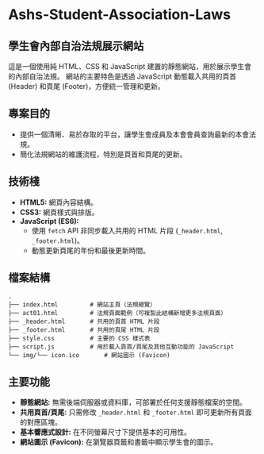 # Ashs-Student-Association-Laws
## 學生會內部自治法規展示網站

這是一個使用純 HTML、CSS 和 JavaScript 建置的靜態網站，用於展示學生會的內部自治法規。
網站的主要特色是透過 JavaScript 動態載入共用的頁首 (Header) 和頁尾 (Footer)，方便統一管理和更新。

## 專案目的

* 提供一個清晰、易於存取的平台，讓學生會成員及本會會員查詢最新的本會法規。
* 簡化法規網站的維護流程，特別是頁首和頁尾的更新。

## 技術棧

* **HTML5:** 網頁內容結構。
* **CSS3:** 網頁樣式與排版。
* **JavaScript (ES6):**
    * 使用 `fetch` API 非同步載入共用的 HTML 片段 (`_header.html`, `_footer.html`)。
    * 動態更新頁尾的年份和最後更新時間。

## 檔案結構

```
.
├── index.html         # 網站主頁（法規總覽）
├── act01.html         # 法規頁面範例（可複製此結構新增更多法規頁面）
├── _header.html       # 共用的頁首 HTML 片段
├── _footer.html       # 共用的頁尾 HTML 片段
├── style.css          # 主要的 CSS 樣式表
├── script.js          # 用於載入頁首/頁尾及其他互動功能的 JavaScript
└── img/└── icon.ico       # 網站圖示 (Favicon)
```

## 主要功能

* **靜態網站:** 無需後端伺服器或資料庫，可部署於任何支援靜態檔案的空間。
* **共用頁首/頁尾:** 只需修改 `_header.html` 和 `_footer.html` 即可更新所有頁面的對應區塊。
* **基本響應式設計:** 在不同螢幕尺寸下提供基本的可用性。
* **網站圖示 (Favicon):** 在瀏覽器頁籤和書籤中顯示學生會的圖示。